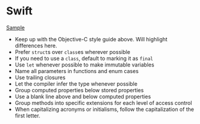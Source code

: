 Swift
=====

[Sample](sample.swift)

* Keep up with the Objective-C style guide above. Will highlight differences
  here.
* Prefer `struct`s over `class`es wherever possible
* If you need to use a `class`, default to marking it as `final`
* Use `let` whenever possible to make immutable variables
* Name all parameters in functions and enum cases
* Use trailing closures
* Let the compiler infer the type whenever possible
* Group computed properties below stored properties
* Use a blank line above and below computed properties
* Group methods into specific extensions for each level of access control
* When capitalizing acronyms or initialisms, follow the capitalization of the
  first letter.
